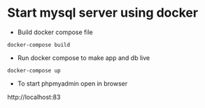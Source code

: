 # Start mysql server using docker 

* Build docker compose file

`docker-compose build`

* Run docker compose to make app and db live

`docker-compose up`

* To start phpmyadmin open in browser

http://localhost:83